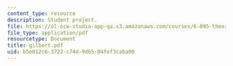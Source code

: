 ```yaml
---
content_type: resource
description: Student project.
file: https://ol-ocw-studio-app-qa.s3.amazonaws.com/courses/6-895-theory-of-parallel-systems-sma-5509-fall-2003/b5e012c63722c74d9d6504fef3caba00_gilbert.pdf
file_type: application/pdf
resourcetype: Document
title: gilbert.pdf
uid: b5e012c6-3722-c74d-9d65-04fef3caba00
---
```


